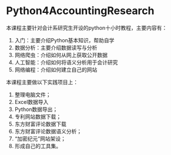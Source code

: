 # Python4AccountingResearch

本课程主要针对会计系研究生开设的python十小时教程，主要内容有：

1. 入门：主要介绍Python基本知识，帮助自学
2. 数据分析：主要介绍数据读写与分析
3. 网络爬虫：介绍如何从网上获取公开数据
4. 人工智能：介绍如何将语义分析用于会计研究
5. 网络编程：介绍如何建立自己的网站

本课程主要做以下实践项目上：

1. 整理电脑文件；
2. Excel数据导入
3. Python数据导出；
4. 专利网站数据下载；
5. 东方财富评论数据下载
6. 东方财富评论数据语义分析；
7. “加密纪元”网站架设；
8. 形成自己的工具集。
